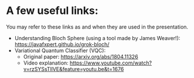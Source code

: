 # A few useful links:
You may refer to these links as and when they are used in the presentation.  

* Understanding Bloch Sphere (using a tool made by James Weaver!): https://javafxpert.github.io/grok-bloch/
* Variational Quantum Classifier (VQC): 
    * Original paper: https://arxiv.org/abs/1804.11326
    * Video explanation: https://www.youtube.com/watch?v=rzSYSsTllVE&feature=youtu.be&t=1676

